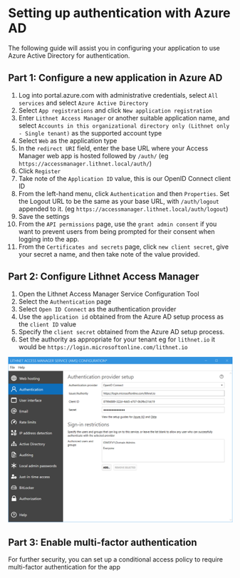 # Setting up authentication with Azure AD

The following guide will assist you in configuring your application to use Azure Active Directory for authentication. 
## Part 1: Configure a new application in Azure AD
1. Log into portal.azure.com with administrative credentials, select `All services` and select `Azure Active Directory`
2. Select `App registrations` and click `New application registration`
3. Enter `Lithnet Access Manager` or another suitable application name, and select `Accounts in this organizational directory only (Lithnet only - Single tenant)` as the supported account type
4. Select `Web` as the application type
5. In the `redirect URI` field, enter the base URL where your Access Manager web app is hosted followed by `/auth/` (eg `https://accessmanager.lithnet.local/auth/`)
6. Click `Register`
7. Take note of the `Application ID` value, this is our OpenID Connect client ID
8. From the left-hand menu, click `Authentication` and then `Properties`. Set the Logout URL to be the same as your base URL, with `/auth/logout` appended to it. (eg `https://accessmanager.lithnet.local/auth/logout`)
9. Save the settings
10. From the `API permissions` page, use the `grant admin consent` if you want to prevent users from being prompted for their consent when logging into the app.
11. From the `Certificates and secrets` page, click `new client secret`, give your secret a name, and then take note of the value provided.

## Part 2: Configure Lithnet Access Manager
1. Open the Lithnet Access Manager Service Configuration Tool
2. Select the `Authentication` page
3. Select `Open ID Connect` as the authentication provider
4. Use the `application id` obtained from the Azure AD setup process as the `client ID` value
5. Specify the `client secret` obtained from the Azure AD setup process.
6. Set the authority as appropriate for your tenant eg for `lithnet.io` it would be `https://login.microsoftonline.com/lithnet.io`

<img src="../images/ui-page-authentication-oidc-azuread.png" alt=! width="1000px">

## Part 3: Enable multi-factor authentication
For further security, you can set up a conditional access policy to require multi-factor authentication for the app